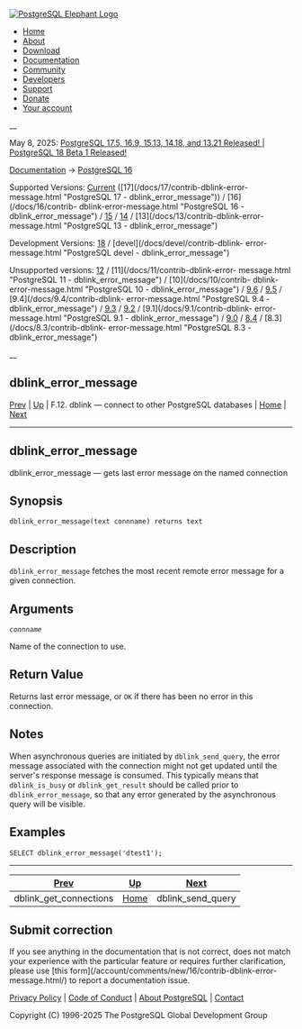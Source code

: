 [ ![PostgreSQL Elephant Logo](/media/img/about/press/elephant.png) ](/)

  * [Home](/ "Home")
  * [About](/about/ "About")
  * [Download](/download/ "Download")
  * [Documentation](/docs/ "Documentation")
  * [Community](/community/ "Community")
  * [Developers](/developer/ "Developers")
  * [Support](/support/ "Support")
  * [Donate](/about/donate/ "Donate")
  * [Your account](/account/ "Your account")

__

May 8, 2025: [ PostgreSQL 17.5, 16.9, 15.13, 14.18, and 13.21 Released! ](/about/news/postgresql-175-169-1513-1418-and-1321-released-3072/) | [ PostgreSQL 18 Beta 1 Released! ](/about/news/postgresql-18-beta-1-released-3070/)

[Documentation](/docs/ "Documentation") -> [PostgreSQL
16](/docs/16/index.html)

Supported Versions: [Current](/docs/current/contrib-dblink-error-message.html
"PostgreSQL 17 - dblink_error_message") ([17](/docs/17/contrib-dblink-error-
message.html "PostgreSQL 17 - dblink_error_message")) / [16](/docs/16/contrib-
dblink-error-message.html "PostgreSQL 16 - dblink_error_message") /
[15](/docs/15/contrib-dblink-error-message.html "PostgreSQL 15 -
dblink_error_message") / [14](/docs/14/contrib-dblink-error-message.html
"PostgreSQL 14 - dblink_error_message") / [13](/docs/13/contrib-dblink-error-
message.html "PostgreSQL 13 - dblink_error_message")

Development Versions: [18](/docs/18/contrib-dblink-error-message.html
"PostgreSQL 18 - dblink_error_message") / [devel](/docs/devel/contrib-dblink-
error-message.html "PostgreSQL devel - dblink_error_message")

Unsupported versions: [12](/docs/12/contrib-dblink-error-message.html
"PostgreSQL 12 - dblink_error_message") / [11](/docs/11/contrib-dblink-error-
message.html "PostgreSQL 11 - dblink_error_message") / [10](/docs/10/contrib-
dblink-error-message.html "PostgreSQL 10 - dblink_error_message") /
[9.6](/docs/9.6/contrib-dblink-error-message.html "PostgreSQL 9.6 -
dblink_error_message") / [9.5](/docs/9.5/contrib-dblink-error-message.html
"PostgreSQL 9.5 - dblink_error_message") / [9.4](/docs/9.4/contrib-dblink-
error-message.html "PostgreSQL 9.4 - dblink_error_message") /
[9.3](/docs/9.3/contrib-dblink-error-message.html "PostgreSQL 9.3 -
dblink_error_message") / [9.2](/docs/9.2/contrib-dblink-error-message.html
"PostgreSQL 9.2 - dblink_error_message") / [9.1](/docs/9.1/contrib-dblink-
error-message.html "PostgreSQL 9.1 - dblink_error_message") /
[9.0](/docs/9.0/contrib-dblink-error-message.html "PostgreSQL 9.0 -
dblink_error_message") / [8.4](/docs/8.4/contrib-dblink-error-message.html
"PostgreSQL 8.4 - dblink_error_message") / [8.3](/docs/8.3/contrib-dblink-
error-message.html "PostgreSQL 8.3 - dblink_error_message")

__

dblink_error_message  
---  
[Prev](contrib-dblink-get-connections.html "dblink_get_connections")  | [Up](dblink.html "F.12. dblink — connect to other PostgreSQL databases") | F.12. dblink — connect to other PostgreSQL databases | [Home](index.html "PostgreSQL 16.9 Documentation") |  [Next](contrib-dblink-send-query.html "dblink_send_query")  
  
* * *

## dblink_error_message

dblink_error_message — gets last error message on the named connection

## Synopsis

    
    
    dblink_error_message(text connname) returns text
    

## Description

`dblink_error_message` fetches the most recent remote error message for a
given connection.

## Arguments

_`connname`_

    

Name of the connection to use.

## Return Value

Returns last error message, or `OK` if there has been no error in this
connection.

## Notes

When asynchronous queries are initiated by `dblink_send_query`, the error
message associated with the connection might not get updated until the
server's response message is consumed. This typically means that
`dblink_is_busy` or `dblink_get_result` should be called prior to
`dblink_error_message`, so that any error generated by the asynchronous query
will be visible.

## Examples

    
    
    SELECT dblink_error_message('dtest1');
    

* * *

[Prev](contrib-dblink-get-connections.html "dblink_get_connections")  | [Up](dblink.html "F.12. dblink — connect to other PostgreSQL databases") |  [Next](contrib-dblink-send-query.html "dblink_send_query")  
---|---|---  
dblink_get_connections  | [Home](index.html "PostgreSQL 16.9 Documentation") |  dblink_send_query  
  
## Submit correction

If you see anything in the documentation that is not correct, does not match
your experience with the particular feature or requires further clarification,
please use [this form](/account/comments/new/16/contrib-dblink-error-
message.html/) to report a documentation issue.

[Privacy Policy](/about/privacypolicy) | [Code of Conduct](/about/policies/coc/) | [About PostgreSQL](/about/) | [Contact](/about/contact/)  

Copyright (C) 1996-2025 The PostgreSQL Global Development Group

